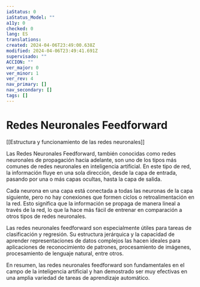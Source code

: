 ```yaml
---
iaStatus: 0
iaStatus_Model: ""
a11y: 0
checked: 0
lang: ES
translations: 
created: 2024-04-06T23:49:00.638Z
modified: 2024-04-06T23:49:41.691Z
supervisado: ""
ACCION: ""
ver_major: 0
ver_minor: 1
ver_rev: 4
nav_primary: []
nav_secondary: []
tags: []
---
```

# Redes Neuronales Feedforward

[[Estructura y funcionamiento de las  redes neuronales]]

Las Redes Neuronales Feedforward, también conocidas como redes neuronales de propagación hacia adelante, son uno de los tipos más comunes de redes neuronales en inteligencia artificial. En este tipo de red, la información fluye en una sola dirección, desde la capa de entrada, pasando por una o más capas ocultas, hasta la capa de salida.

Cada neurona en una capa está conectada a todas las neuronas de la capa siguiente, pero no hay conexiones que formen ciclos o retroalimentación en la red. Esto significa que la información se propaga de manera lineal a través de la red, lo que la hace más fácil de entrenar en comparación a otros tipos de redes neuronales.

Las redes neuronales feedforward son especialmente útiles para tareas de clasificación y regresión. Su estructura jerárquica y la capacidad de aprender representaciones de datos complejos las hacen ideales para aplicaciones de reconocimiento de patrones, procesamiento de imágenes, procesamiento de lenguaje natural, entre otros.

En resumen, las redes neuronales feedforward son fundamentales en el campo de la inteligencia artificial y han demostrado ser muy efectivas en una amplia variedad de tareas de aprendizaje automático.
